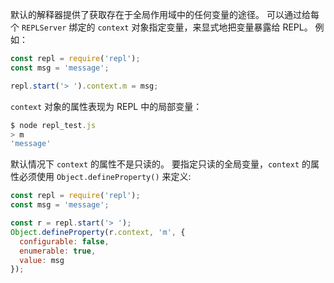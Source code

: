 
默认的解释器提供了获取存在于全局作用域中的任何变量的途径。
可以通过给每个 `REPLServer` 绑定的 `context` 对象指定变量，来显式地把变量暴露给 REPL。
例如：

```js
const repl = require('repl');
const msg = 'message';

repl.start('> ').context.m = msg;
```

`context` 对象的属性表现为 REPL 中的局部变量：

<!-- eslint-skip -->
```js
$ node repl_test.js
> m
'message'
```

默认情况下 `context` 的属性不是只读的。
要指定只读的全局变量，`context` 的属性必须使用 `Object.defineProperty()` 来定义:

```js
const repl = require('repl');
const msg = 'message';

const r = repl.start('> ');
Object.defineProperty(r.context, 'm', {
  configurable: false,
  enumerable: true,
  value: msg
});
```

